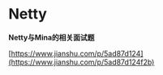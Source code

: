 # Netty

**Netty与Mina的相关面试题**

[https://www.jianshu.com/p/5ad87d124](https://www.jianshu.com/p/5ad87d124f2b)

